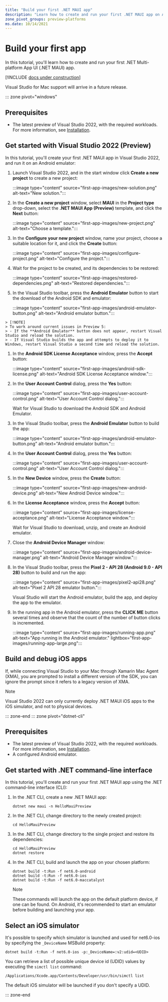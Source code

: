 ```yaml
---
title: "Build your first .NET MAUI app"
description: "Learn how to create and run your first .NET MAUI app on Android."
zone_pivot_groups: preview-platforms
ms.date: 10/14/2021
---
```


# Build your first app

In this tutorial, you'll learn how to create and run your first .NET Multi-platform App UI (.NET MAUI) app.

[!INCLUDE [docs under construction](~/includes/preview-note.md)]

Visual Studio for Mac support will arrive in a future release.

::: zone pivot="windows"

## Prerequisites

- The latest preview of Visual Studio 2022, with the required workloads. For more information, see [Installation](installation.md).

## Get started with Visual Studio 2022 (Preview)

In this tutorial, you'll create your first .NET MAUI app in Visual Studio 2022, and run it on an Android emulator:

1. Launch Visual Studio 2022, and in the start window click **Create a new project** to create a new project:

    :::image type="content" source="first-app-images/new-solution.png" alt-text="New solution.":::

1. In the **Create a new project** window, select **MAUI** in the **Project type** drop-down, select the **.NET MAUI App (Preview)** template, and click the **Next** button:

    :::image type="content" source="first-app-images/new-project.png" alt-text="Choose a template.":::

1. In the **Configure your new project** window, name your project, choose a suitable location for it, and click the **Create** button:

    :::image type="content" source="first-app-images/configure-project.png" alt-text="Configure the project.":::

1. Wait for the project to be created, and its dependencies to be restored:

    :::image type="content" source="first-app-images/restored-dependencies.png" alt-text="Restored dependencies.":::

1. In the Visual Studio toolbar, press the **Android Emulator** button to start the download of the Android SDK and emulator:

    :::image type="content" source="first-app-images/android-emulator-button.png" alt-text="Android emulator button.":::

<!-- markdownlint-disable MD032 -->

    > [!NOTE]
    > To work around current issues in Preview 5:
    > - If the **Android Emulator** button does not appear, restart Visual Studio and reload the solution.
    > - If Visual Studio builds the app and attempts to deploy it to Windows, restart Visual Studio a second time and reload the solution.
    
<!-- markdownlint-enable MD032 -->

1. In the **Android SDK License Acceptance** window, press the **Accept** button:

    :::image type="content" source="first-app-images/android-sdk-license.png" alt-text="Android SDK License Acceptance window.":::

1. In the **User Account Control** dialog, press the **Yes** button:

    :::image type="content" source="first-app-images/user-account-control.png" alt-text="User Account Control dialog.":::

    Wait for Visual Studio to download the Android SDK and Android Emulator.

1. In the Visual Studio toolbar, press the **Android Emulator** button to build the app:

    :::image type="content" source="first-app-images/android-emulator-button.png" alt-text="Android emulator button.":::

1. In the **User Account Control** dialog, press the **Yes** button:

    :::image type="content" source="first-app-images/user-account-control.png" alt-text="User Account Control dialog.":::

1. In the **New Device** window, press the **Create** button:

    :::image type="content" source="first-app-images/new-android-device.png" alt-text="New Android Device window.":::

1. In the **License Acceptance** window, press the **Accept** button:

    :::image type="content" source="first-app-images/license-acceptance.png" alt-text="License Acceptance window.":::

   Wait for Visual Studio to download, unzip, and create an Android emulator.

1. Close the **Android Device Manager** window:

    :::image type="content" source="first-app-images/android-device-manager.png" alt-text="Android Device Manager window.":::

1. In the Visual Studio toolbar, press the **Pixel 2 - API 28 (Android 9.0 - API 28)** button to build and run the app:

    :::image type="content" source="first-app-images/pixel2-api28.png" alt-text="Pixel 2 API 28 emulator button.":::

   Visual Studio will start the Android emulator, build the app, and deploy the app to the emulator.

1. In the running app in the Android emulator, press the **CLICK ME** button several times and observe that the count of the number of button clicks is incremented.

    :::image type="content" source="first-app-images/running-app.png" alt-text="App running in the Android emulator." lightbox="first-app-images/running-app-large.png":::

## Build and debug iOS apps

If, while connecting Visual Studio to your Mac through Xamarin Mac Agent (XMA), you are prompted to install a different version of the SDK, you can ignore the prompt since it refers to a legacy version of XMA.

> [!NOTE]
> Visual Studio 2022 can only currently deploy .NET MAUI iOS apps to the iOS simulator, and not to physical devices.

::: zone-end
::: zone pivot="dotnet-cli"

## Prerequisites

- The latest preview of Visual Studio 2022, with the required workloads. For more information, see [Installation](installation.md).
- A configured Android emulator.

## Get started with .NET command-line interface

In this tutorial, you'll create and run your first .NET MAUI app using the .NET command-line interface (CLI):

1. In the .NET CLI, create a new .NET MAUI app:

    ```dotnetcli
    dotnet new maui -n HelloMauiPreview
    ```

1. In the .NET CLI, change directory to the newly created project:

    ```dotnetcli
    cd HelloMauiPreview
    ```

1. In the .NET CLI, change directory to the single project and restore its dependencies:

    ```dotnetcli
    cd HelloMauiPreview
    dotnet restore
    ```

1. In the .NET CLI, build and launch the app on your chosen platform:

    ```dotnetcli
    dotnet build -t:Run -f net6.0-android
    dotnet build -t:Run -f net6.0-ios
    dotnet build -t:Run -f net6.0-maccatalyst
    ```

    > [!NOTE]
    > These commands will launch the app on the default platform device, if one can be found. On Android, it's recommended to start an emulator before building and launching your app.

## Select an iOS simulator

It's possible to specify which simulator is launched and used for net6.0-ios by specifying the `_DeviceName` MSBuild property:

```dotnetcli
dotnet build -t:Run -f net6.0-ios -p:_DeviceName=:v2:udid=<UDID>
```

You can retrieve a list of possible unique device id (UDID) values by executing the `simctl list` command:

```console
/Applications/Xcode.app/Contents/Developer/usr/bin/simctl list
```

The default iOS simulator will be launched if you don't specify a UDID.

::: zone-end
